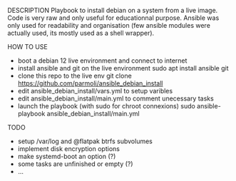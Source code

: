 DESCRIPTION
Playbook to install debian on a system from a live image. Code is very raw and only useful for educationnal purpose. Ansible was only used for readability and organisation (few ansible modules were actually used, its mostly used as a shell wrapper).

HOW TO USE
- boot a debian 12 live environment and connect to internet
- install ansible and git on the live environment
sudo apt install ansible git
- clone this repo to the live env
git clone https://github.com/parmoli/ansible_debian_install
- edit ansible_debian_install/vars.yml to setup varibles
- edit ansible_debian_install/main.yml to comment unecessary tasks
- launch the playbook (with sudo for chroot connexions)
sudo ansible-playbook ansible_debian_install/main.yml

TODO
- setup /var/log and @flatpak btrfs subvolumes
- implement disk encryption options
- make systemd-boot an option (?)
- some tasks are unfinished or empty (?)
- ...
